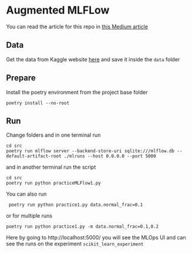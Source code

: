 # Augmented MLFLow

You can read the article for this repo in [this Medium article](https://medium.com/@hitorunajp/mlflow-with-hydra-c8eb79d6bd15)

## Data

Get the data from Kaggle website [here](https://www.kaggle.com/datasets/mlg-ulb/creditcardfraud?resource=download) and save it inside the `data` folder

## Prepare

Install the poetry environment from the project base folder

```Shell
poetry install --no-root
```

## Run

Change folders and in one terminal run

```Shell
cd src
poetry run mlflow server --backend-store-uri sqlite:///mlflow.db --default-artifact-root ./mlruns --host 0.0.0.0 --port 5000
```

and in another terminal run the script

```Shell
cd src
poetry run python practiceMLFlow1.py
```

You can also run 

```Shell
 poetry run python practice1.py data.normal_frac=0.1
```

or for multiple runs

```Shell
poetry run python practice1.py -m data.normal_frac=0.1,0.2
```


Here by going to http://localhost:5000/ you will see the MLOps UI and can see the runs on the experiment `scikit_learn_experiment`
